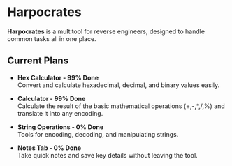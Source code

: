 # Harpocrates

**Harpocrates** is a multitool for reverse engineers, designed to handle common tasks all in one place. 

## Current Plans

- **Hex Calculator - 99% Done** <br>
  Convert and calculate hexadecimal, decimal, and binary values easily.

- **Calculator - 99% Done** <br>
  Calculate the result of the basic mathematical operations (+,-,*,/,%) and translate it into any encoding.
  
- **String Operations - 0% Done** <br>
  Tools for encoding, decoding, and manipulating strings.

- **Notes Tab - 0% Done** <br>
  Take quick notes and save key details without leaving the tool. 
